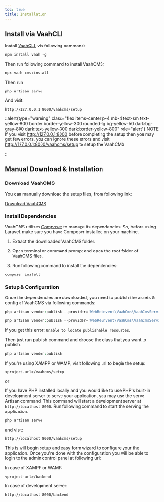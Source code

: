 ```yaml
---
toc: true
title: Installation
---
```


## Install via VaahCLI

Install [VaahCLI](https://vaah.dev/cli), via following command:

```js
npm install vaah -g
```

Then run following command to install VaahCMS:

```sh
npx vaah cms:install
```

Then run

```shell
php artisan serve
```

And visit:

```
http://127.0.0.1:8000/vaahcms/setup
```

::alert{type="warning" class="flex items-center p-4 mb-4 text-sm text-yellow-800 border border-yellow-300 rounded-lg bg-yellow-50 dark:bg-gray-800 dark:text-yellow-300 dark:border-yellow-800" role="alert"}
NOTE   
If you visit http://127.0.0.1:8000 before completing the setup then you may get few errors, you can ignore these errors and visit http://127.0.0.1:8000/vaahcms/setup to setup the VaahCMS

::

## Manual Download & Installation

### Download VaahCMS

You can manually download the setup files, from following link:

[Download VaahCMS](https://github.com/webreinvent/vaahcms-ready/archive/master.zip)

### Install Dependencies

VaahCMS utilizes [Composer](https://getcomposer.org/) to manage its dependencies. So, before using Laravel, make sure you have Composer installed on your machine.

1. Extract the downloaded VaahCMS folder.

2. Open terminal or command prompt and open the root folder of VaahCMS files.

3. Run following command to install the dependencies:

```php
composer install
```

### Setup & Configuration

Once the dependencies are downloaded, you need to publish the assets & config of VaahCMS via following commands:

```php
php artisan vendor:publish --provider='WebReinvent\VaahCms\VaahCmsServiceProvider' --tag=assets --force
```

```php
php artisan vendor:publish --provider='WebReinvent\VaahCms\VaahCmsServiceProvider' --tag=config --force
```

If you get this error: `Unable to locate publishable resources`.

Then just run publish command and choose the class that you want to publish.

```php
php artisan vendor:publish
```




If you're using XAMPP or WAMP, visit following url to begin the setup:

```
<project-url>/vaahcms/setup
```

or

If you have PHP installed locally and you would like to use PHP's built-in development server to serve your application, you may use the serve Artisan command. This command will start a development server at `http://localhost:8000`. Run following command to start the serving the application:

```php
php artisan serve
```




and visit:

```
http://localhost:8000/vaahcms/setup
```


This is will begin setup and easy form wizard to configure your the application. Once you're done with the configuration you will be able to login to the admin control panel at following url:

In case of XAMPP or WAMP:

```
<project-url>/backend
```


In case of development server:

```
http://localhost:8000/backend
```

